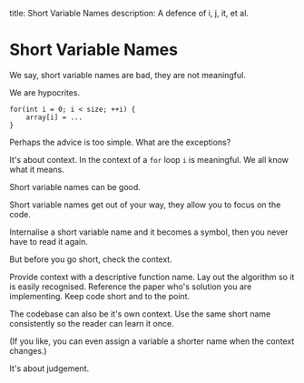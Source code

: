 title: Short Variable Names
description: A defence of i, j, it, et al.

# Short Variable Names

We say, short variable names are bad, they are not meaningful.

We are hypocrites.

```
for(int i = 0; i < size; ++i) {
	array[i] = ...
}
```

Perhaps the advice is too simple. What are the exceptions?

It's about context. In the context of a `for` loop `i` is meaningful. We all know what it means.

Short variable names can be good.

Short variable names get out of your way, they allow you to focus on the code.

Internalise a short variable name and it becomes a symbol, then you never have to read it again.

But before you go short, check the context.

Provide context with a descriptive function name. Lay out the algorithm so it is easily recognised. Reference the paper who's solution you are implementing. Keep code short and to the point.

The codebase can also be it's own context. Use the same short name consistently so the reader can learn it once.

(If you like, you can even assign a variable a shorter name when the context changes.)

It's about judgement.
